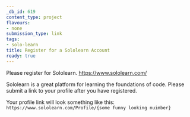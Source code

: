 ```yaml
---
_db_id: 619
content_type: project
flavours:
- none
submission_type: link
tags:
- solo-learn
title: Register for a Sololearn Account
ready: true
---
```



Please register for Sololearn. https://www.sololearn.com/

Sololearn is a great platform for learning the foundations of code. Please submit a link to your profile after you have registered.

Your profile link will look something like this: `https://www.sololearn.com/Profile/{some funny looking nuimber}`
